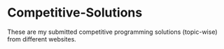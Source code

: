 # Competitive-Solutions
These are my submitted competitive programming solutions (topic-wise) from different websites.
